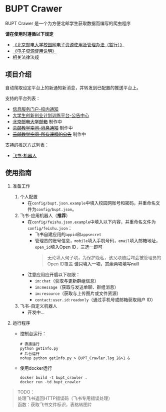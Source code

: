 # BUPT Crawer

BUPT Crawer 是一个为方便北邮学生获取数据而编写的爬虫程序

**请在使用时遵循以下规定**
- [《北京邮电大学校园网电子资源使用及管理办法（暂行）》](https://lib.bupt.edu.cn/a/ziyuan/dianziziyuan/guanlibanfa/)
- [《电子资源使用说明》](https://lib.bupt.edu.cn/a/ziyuan/dianziziyuan/banquanshuoming/)
- 相关法律法规

## 项目介绍

自动爬取设定平台上的新通知新消息，并转发到已配置的推送平台上。

支持的平台列表：
- [信息服务门户-校内通知](http://my.bupt.edu.cn/list.jsp?urltype=tree.TreeTempUrl&wbtreeid=1154)
- [大学生创新创业计划训练平台-公告中心](https://win.bupt.edu.cn/note.do)
- ~~[北京邮电大学邮箱](https://mail.bupt.edu.cn/)~~ 制作中
- ~~[云邮教学空间-消息通知](https://ucloud.bupt.edu.cn/uclass/index.html#/set/notice_fullpage)~~ 制作中
- ~~[云邮教学空间-所有课程的公告](https://ucloud.bupt.edu.cn/uclass/index.html#/student/myCourse)~~ 制作中

支持的推送方式列表：
- [飞书-机器人](https://open.feishu.cn/document/client-docs/bot-v3/bot-overview)

## 使用指南

1. 准备工作
   1. 个人配置
      - 在`config/bupt.json.example`中填入校园网账号和密码，并重命名文件为`config/bupt.json`。
   2. 飞书-应用机器人（**推荐**）
      - 在`config/feishu.json.example`中填入以下内容，并重命名文件为`config/feishu.json`：
        - 飞书自建应用的`appid`和`appsecret`
        - 管理员的账号信息，`mobile`填入手机号码，`email`填入邮箱地址，`open_id`填入Open ID，三选一即可
            > 无论填入何子项，为保护隐私，该父项随后均会被管理员的Open ID覆盖
            > **请只填入一项，其余两项填写null**
      - 注意应用应开启以下权限：
        - `im:chat`（获取与更新群组信息）
        - `im:message`（获取与发送单聊、群组消息）
        - `im:resource`（获取与上传图片或文件资源）
        - `contact:user.id:readonly`（通过手机号或邮箱获取用户 ID）
   3. 飞书-自定义机器人
      - 开发中... 
   
2. 运行程序
   - 控制台运行：
      ```shell
      # 直接运行
      python getInfo.py
      # 后台运行
      nohup python getInfo.py > BUPT_Crawler.log 2&>1 &
      ```
   - 使用docker运行
      ```shell
      docker build -t bupt_crawler .
      docker run -td bupt_crawler
      ```


> TODO：\
> 处理飞书返回HTTP错误码（飞书专用错误处理） \
> 函数：获取飞书文件标识，表格转图片

